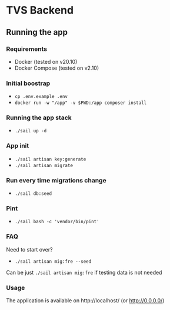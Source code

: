 # TVS Backend

## Running the app

### Requirements
- Docker (tested on v20.10)
- Docker Compose (tested on v2.10)

### Initial boostrap
- `cp .env.example .env`
- `docker run -w "/app" -v $PWD:/app composer install`

### Running the app stack
- `./sail up -d`

### App init
- `./sail artisan key:generate`
- `./sail artisan migrate`

### Run every time migrations change
- `./sail db:seed`

### Pint
- `./sail bash -c 'vendor/bin/pint'`


### FAQ
Need to start over?
- `./sail artisan mig:fre --seed`

Can be just `./sail artisan mig:fre` if testing data is not needed

### Usage
The application is available on http://localhost/ (or http://0.0.0.0/)
